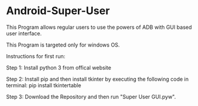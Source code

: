# Android-Super-User
This Program allows regular users to use the powers of ADB with GUI based user interface.

This Program is targeted only for windows OS.

Instructions for first run:

Step 1:
Install python 3 from offical website

Step 2:
Install pip and then install tkinter by executing the following code in terminal:
pip install tkintertable

Step 3:
Download the Repository and then run "Super User GUI.pyw".
